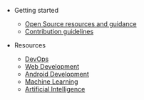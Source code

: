 * Getting started
  - [Open Source resources and guidance](../pages/open-source-resources.md)
  - [Contribution guidelines](../Contributing.md)

* Resources
  - [DevOps](./../pages/devops-resources.md)
  - [Web Development](./../pages/web-development-resources.md)
  - [Android Development](../pages/android-development-resources.md)
  - [Machine Learning](../pages/machine-learning-resources.md)
  - [Artificial Intelligence](../pages/AI-resource.md)
  

